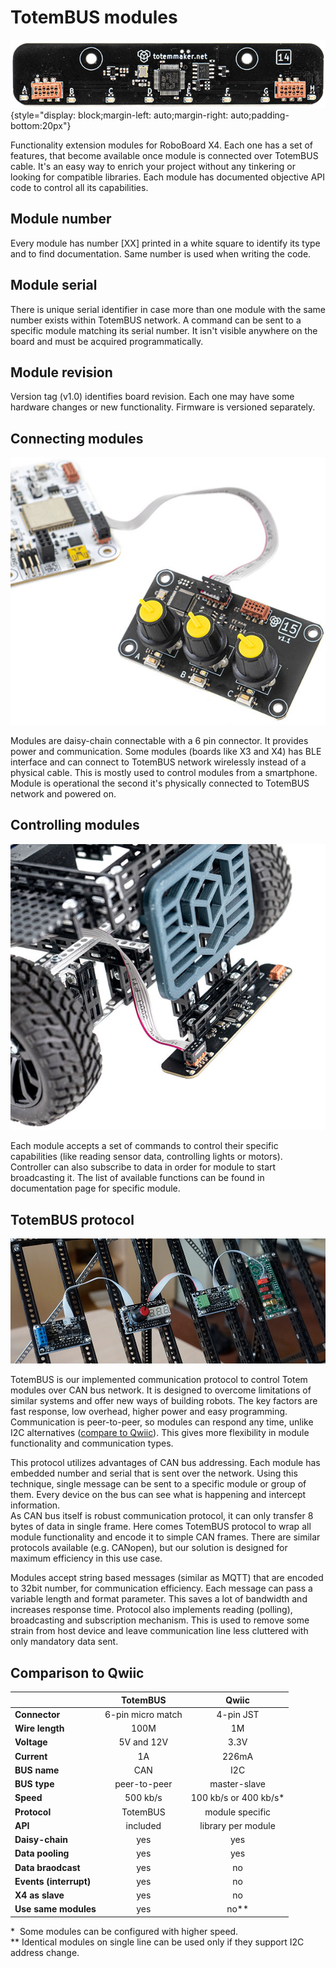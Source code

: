 # TotemBUS modules

![Totem line follow module 14](../assets/images/module_14.jpg){style="display: block;margin-left: auto;margin-right: auto;padding-bottom:20px"}

Functionality extension modules for RoboBoard X4. Each one has a set of features, that become available once module is connected over TotemBUS cable. It's an easy way to enrich your project without any tinkering or looking for compatible libraries. Each module has documented objective API code to control all its capabilities.  

## Module number

Every module has number [XX] printed in a white square to identify its type and to find documentation. Same number is used when writing the code.  

## Module serial

There is unique serial identifier in case more than one module with the same number exists within TotemBUS network. A command can be sent to a specific module matching its serial number. It isn't visible anywhere on the board and must be acquired programmatically.  

## Module revision

Version tag (v1.0) identifies board revision. Each one may have some hardware changes or new functionality. Firmware is versioned separately.  

## Connecting modules

![Totem module 15 connected](../assets/images/module_15_connected.jpg)

Modules are daisy-chain connectable with a 6 pin connector. It provides power and communication. Some modules (boards like X3 and X4) has BLE interface and can connect to TotemBUS network wirelessly instead of a physical cable. This is mostly used to control modules from a smartphone. Module is operational the second it's physically connected to TotemBUS network and powered on.

## Controlling modules

![Totem module 14 car](../assets/images/module_14_car.jpg)

Each module accepts a set of commands to control their specific capabilities (like reading sensor data, controlling lights or motors). Controller can also subscribe to data in order for module to start broadcasting it. The list of available functions can be found in documentation page for specific module.  

## TotemBUS protocol

![TotemBUS](../assets/images/totembus.jpg)

TotemBUS is our implemented communication protocol to control Totem modules over CAN bus network. It is designed to overcome limitations of similar systems and offer new ways of building robots. The key factors are fast response, low overhead, higher power and easy programming. Communication is peer-to-peer, so modules can respond any time, unlike I2C alternatives ([compare to Qwiic](#comparison-to-qwiic)). This gives more flexibility in module functionality and communication types.  

This protocol utilizes advantages of CAN bus addressing. Each module has embedded number and serial that is sent over the network. Using this technique, single message can be sent to a specific module or group of them. Every device on the bus can see what is happening and intercept information.  
As CAN bus itself is robust communication protocol, it can only transfer 8 bytes of data in single frame. Here comes TotemBUS protocol to wrap all module functionality and encode it to simple CAN frames. There are similar protocols available (e.g. CANopen), but our solution is designed for maximum efficiency in this use case.

Modules accept string based messages (similar as MQTT) that are encoded to 32bit number, for communication efficiency. Each message can pass a variable length and format parameter. This saves a lot of bandwidth and increases response time. Protocol also implements reading (polling), broadcasting and subscription mechanism. This is used to remove some strain from host device and leave communication line less cluttered with only mandatory data sent.  

## Comparison to Qwiic

|    | TotemBUS | Qwiic |
| :- | :------: | :----: |
| **Connector** | 6-pin micro match  | 4-pin JST |
| **Wire length** | 100M | 1M |
| **Voltage** | 5V and 12V | 3.3V   |
| **Current** | 1A | 226mA |
| **BUS name** | CAN | I2C |
| **BUS type** | peer-to-peer | master-slave |
| **Speed**    | 500 kb/s | 100 kb/s or 400 kb/s* |
| **Protocol** | TotemBUS | module specific |
| **API** | included | library per module |
| **Daisy-chain** | yes | yes |
| **Data pooling** | yes | yes |
| **Data braodcast** | yes | no |
| **Events (interrupt)** | yes | no |
| **X4 as slave** | yes | no |
| **Use same modules** | yes | no** |

\* &nbsp;Some modules can be configured with higher speed.  
\** Identical modules on single line can be used only if they support I2C address change.  

